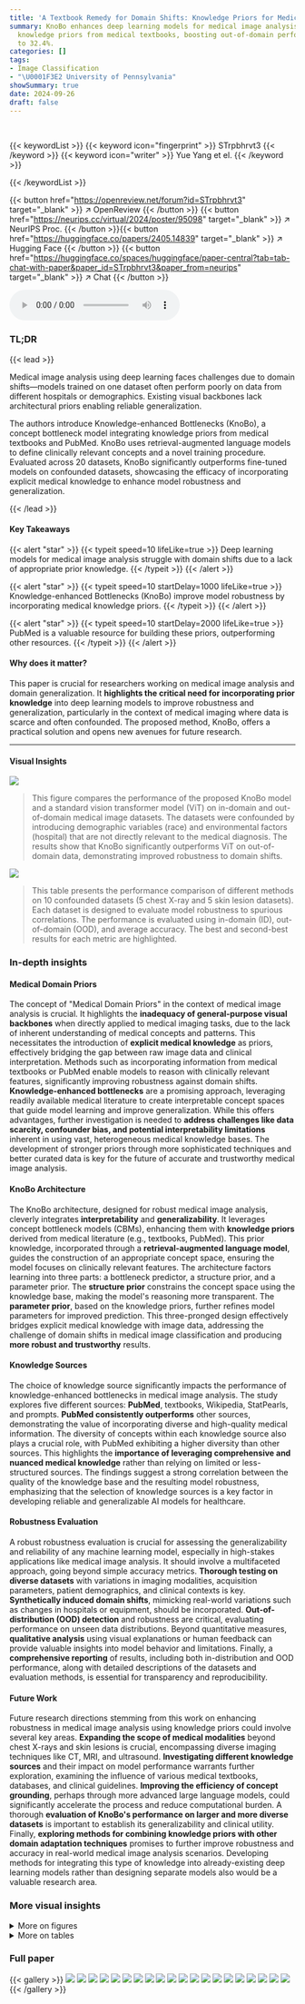 ```yaml
---
title: 'A Textbook Remedy for Domain Shifts: Knowledge Priors for Medical Image Analysis'
summary: KnoBo enhances deep learning models for medical image analysis by incorporating
  knowledge priors from medical textbooks, boosting out-of-domain performance by up
  to 32.4%.
categories: []
tags:
- Image Classification
- "\U0001F3E2 University of Pennsylvania"
showSummary: true
date: 2024-09-26
draft: false
---
```


<br>

{{< keywordList >}}
{{< keyword icon="fingerprint" >}} STrpbhrvt3 {{< /keyword >}}
{{< keyword icon="writer" >}} Yue Yang et el. {{< /keyword >}}
 
{{< /keywordList >}}

{{< button href="https://openreview.net/forum?id=STrpbhrvt3" target="_blank" >}}
↗ OpenReview
{{< /button >}}
{{< button href="https://neurips.cc/virtual/2024/poster/95098" target="_blank" >}}
↗ NeurIPS Proc.
{{< /button >}}{{< button href="https://huggingface.co/papers/2405.14839" target="_blank" >}}
↗ Hugging Face
{{< /button >}}
{{< button href="https://huggingface.co/spaces/huggingface/paper-central?tab=tab-chat-with-paper&paper_id=STrpbhrvt3&paper_from=neurips" target="_blank" >}}
↗ Chat
{{< /button >}}



<audio controls>
    <source src="https://ai-paper-reviewer.com/STrpbhrvt3/podcast.wav" type="audio/wav">
    Your browser does not support the audio element.
</audio>


### TL;DR


{{< lead >}}

Medical image analysis using deep learning faces challenges due to domain shifts—models trained on one dataset often perform poorly on data from different hospitals or demographics.  Existing visual backbones lack architectural priors enabling reliable generalization. 



The authors introduce Knowledge-enhanced Bottlenecks (KnoBo), a concept bottleneck model integrating knowledge priors from medical textbooks and PubMed. KnoBo uses retrieval-augmented language models to define clinically relevant concepts and a novel training procedure.  Evaluated across 20 datasets, KnoBo significantly outperforms fine-tuned models on confounded datasets, showcasing the efficacy of incorporating explicit medical knowledge to enhance model robustness and generalization.

{{< /lead >}}


#### Key Takeaways

{{< alert "star" >}}
{{< typeit speed=10 lifeLike=true >}} Deep learning models for medical image analysis struggle with domain shifts due to a lack of appropriate prior knowledge. {{< /typeit >}}
{{< /alert >}}

{{< alert "star" >}}
{{< typeit speed=10 startDelay=1000 lifeLike=true >}} Knowledge-enhanced Bottlenecks (KnoBo) improve model robustness by incorporating medical knowledge priors. {{< /typeit >}}
{{< /alert >}}

{{< alert "star" >}}
{{< typeit speed=10 startDelay=2000 lifeLike=true >}} PubMed is a valuable resource for building these priors, outperforming other resources. {{< /typeit >}}
{{< /alert >}}

#### Why does it matter?
This paper is crucial for researchers working on medical image analysis and domain generalization.  It **highlights the critical need for incorporating prior knowledge** into deep learning models to improve robustness and generalization, particularly in the context of medical imaging where data is scarce and often confounded.  The proposed method, KnoBo, offers a practical solution and opens new avenues for future research.

------
#### Visual Insights



![](https://ai-paper-reviewer.com/STrpbhrvt3/figures_1_1.jpg)

> This figure compares the performance of the proposed KnoBo model and a standard vision transformer model (ViT) on in-domain and out-of-domain medical image datasets.  The datasets were confounded by introducing demographic variables (race) and environmental factors (hospital) that are not directly relevant to the medical diagnosis.  The results show that KnoBo significantly outperforms ViT on out-of-domain data, demonstrating improved robustness to domain shifts.





![](https://ai-paper-reviewer.com/STrpbhrvt3/tables_4_1.jpg)

> This table presents the performance comparison of different methods on 10 confounded datasets (5 chest X-ray and 5 skin lesion datasets). Each dataset is designed to evaluate model robustness to spurious correlations. The performance is evaluated using in-domain (ID), out-of-domain (OOD), and average accuracy. The best and second-best results for each metric are highlighted.





### In-depth insights


#### Medical Domain Priors
The concept of "Medical Domain Priors" in the context of medical image analysis is crucial.  It highlights the **inadequacy of general-purpose visual backbones** when directly applied to medical imaging tasks, due to the lack of inherent understanding of medical concepts and patterns.  This necessitates the introduction of **explicit medical knowledge** as priors, effectively bridging the gap between raw image data and clinical interpretation.  Methods such as incorporating information from medical textbooks or PubMed enable models to reason with clinically relevant features, significantly improving robustness against domain shifts.  **Knowledge-enhanced bottlenecks** are a promising approach, leveraging readily available medical literature to create interpretable concept spaces that guide model learning and improve generalization.  While this offers advantages, further investigation is needed to **address challenges like data scarcity, confounder bias, and potential interpretability limitations** inherent in using vast, heterogeneous medical knowledge bases.  The development of stronger priors through more sophisticated techniques and better curated data is key for the future of accurate and trustworthy medical image analysis.

#### KnoBo Architecture
The KnoBo architecture, designed for robust medical image analysis, cleverly integrates **interpretability** and **generalizability**.  It leverages concept bottleneck models (CBMs), enhancing them with **knowledge priors** derived from medical literature (e.g., textbooks, PubMed). This prior knowledge, incorporated through a **retrieval-augmented language model**, guides the construction of an appropriate concept space, ensuring the model focuses on clinically relevant features.  The architecture factors learning into three parts: a bottleneck predictor, a structure prior, and a parameter prior.  The **structure prior** constrains the concept space using the knowledge base, making the model's reasoning more transparent.  The **parameter prior**, based on the knowledge priors, further refines model parameters for improved prediction.  This three-pronged design effectively bridges explicit medical knowledge with image data, addressing the challenge of domain shifts in medical image classification and producing **more robust and trustworthy** results.

#### Knowledge Sources
The choice of knowledge source significantly impacts the performance of knowledge-enhanced bottlenecks in medical image analysis.  The study explores five different sources: **PubMed**, textbooks, Wikipedia, StatPearls, and prompts.  **PubMed consistently outperforms** other sources, demonstrating the value of incorporating diverse and high-quality medical information. The diversity of concepts within each knowledge source also plays a crucial role, with PubMed exhibiting a higher diversity than other sources.  This highlights the **importance of leveraging comprehensive and nuanced medical knowledge** rather than relying on limited or less-structured sources. The findings suggest a strong correlation between the quality of the knowledge base and the resulting model robustness, emphasizing that the selection of knowledge sources is a key factor in developing reliable and generalizable AI models for healthcare.

#### Robustness Evaluation
A robust robustness evaluation is crucial for assessing the generalizability and reliability of any machine learning model, especially in high-stakes applications like medical image analysis.  It should involve a multifaceted approach, going beyond simple accuracy metrics. **Thorough testing on diverse datasets** with variations in imaging modalities, acquisition parameters, patient demographics, and clinical contexts is key.  **Synthetically induced domain shifts**, mimicking real-world variations such as changes in hospitals or equipment, should be incorporated.  **Out-of-distribution (OOD) detection** and robustness are critical, evaluating performance on unseen data distributions.  Beyond quantitative measures, **qualitative analysis** using visual explanations or human feedback can provide valuable insights into model behavior and limitations.  Finally, a **comprehensive reporting** of results, including both in-distribution and OOD performance, along with detailed descriptions of the datasets and evaluation methods, is essential for transparency and reproducibility.

#### Future Work
Future research directions stemming from this work on enhancing robustness in medical image analysis using knowledge priors could involve several key areas.  **Expanding the scope of medical modalities** beyond chest X-rays and skin lesions is crucial, encompassing diverse imaging techniques like CT, MRI, and ultrasound.  **Investigating different knowledge sources** and their impact on model performance warrants further exploration, examining the influence of various medical textbooks, databases, and clinical guidelines.  **Improving the efficiency of concept grounding**, perhaps through more advanced large language models, could significantly accelerate the process and reduce computational burden.  A thorough **evaluation of KnoBo's performance on larger and more diverse datasets** is important to establish its generalizability and clinical utility.  Finally, **exploring methods for combining knowledge priors with other domain adaptation techniques** promises to further improve robustness and accuracy in real-world medical image analysis scenarios.  Developing methods for integrating this type of knowledge into already-existing deep learning models rather than designing separate models also would be a valuable research area.


### More visual insights

<details>
<summary>More on figures
</summary>


![](https://ai-paper-reviewer.com/STrpbhrvt3/figures_1_2.jpg)

> This figure compares the performance of using different feature extraction methods (random pixel values, features from untrained CNN, ViT models) for image classification tasks across natural images and medical images (X-rays, skin lesions).  Linear probing was used to evaluate the quality of image representations generated by each method, by training a linear classifier on top of the features. The results indicate that while existing visual backbones are effective at extracting features from natural images, they are not as effective for medical images, where raw pixel values sometimes perform better.


![](https://ai-paper-reviewer.com/STrpbhrvt3/figures_3_1.jpg)

> This figure illustrates the architecture of the Knowledge-enhanced Bottlenecks (KnoBo) model.  It shows three main components working together:  1.  **Structure Prior:** Uses medical documents to create a concept bottleneck. This bottleneck helps the model focus on clinically relevant factors.  2.  **Bottleneck Predictor:** Maps the input medical image to the concept space created in the Structure Prior stage.  It produces a probability of each concept for the input image. 3. **Parameter Prior:** Constrains the model parameters with information from the medical literature or expert knowledge, making the model less sensitive to biases and spurious correlations in the training data. These components work together to produce a final classification result.


![](https://ai-paper-reviewer.com/STrpbhrvt3/figures_8_1.jpg)

> This ablation study analyzes the effect of varying the number of concepts or features used in the model on its performance across different evaluation metrics (in-domain, out-of-domain, average, and unconfounded).  It compares KnoBo (with and without a parameter prior) against a linear probe baseline.  The results show how the choice of bottleneck size impacts the model's robustness and accuracy.


![](https://ai-paper-reviewer.com/STrpbhrvt3/figures_19_1.jpg)

> This figure illustrates the architecture of Knowledge-enhanced Bottlenecks (KnoBo), a novel method for medical image classification.  KnoBo uses three main components to improve model performance and robustness to domain shifts.  The Structure Prior utilizes medical documents to construct a reliable bottleneck. The Bottleneck Predictor maps input images onto concepts defined by the prior, which are then used by a linear layer to predict the final label. Finally, the Parameter Prior leverages prior knowledge from medical experts to guide the training process of the linear layer.


![](https://ai-paper-reviewer.com/STrpbhrvt3/figures_21_1.jpg)

> This figure shows the results of an ablation study on the number of concepts or features used in the model for chest X-ray image classification.  The x-axis represents the number of concepts (for KnoBo) or features (for the Linear Probe baseline).  The y-axis shows the accuracy achieved on different types of datasets: in-domain (ID), out-of-domain (OOD), the average of both (Avg), and unconfounded test data. Separate lines and shaded areas represent the performance of KnoBo and the linear probe baseline, with and without the addition of a parameter prior.


![](https://ai-paper-reviewer.com/STrpbhrvt3/figures_22_1.jpg)

> This figure compares the performance of the proposed KnoBo model and a baseline model (fine-tuned vision transformers) on medical image datasets. The datasets are designed to have confounding factors such as race or hospital. The results show that KnoBo is more robust to these domain shifts, achieving better in-domain and out-of-domain performance than the baseline model. The figure shows the accuracy of each model on in-domain data, out-of-domain data and an average of both.


![](https://ai-paper-reviewer.com/STrpbhrvt3/figures_23_1.jpg)

> This figure compares the performance of the proposed KnoBo model and a standard vision transformer (ViT) model on medical image datasets that have been artificially confounded with various factors (race, hospital, etc.).  The ID (in-distribution) performance represents accuracy when the model is trained and tested on data from the same distribution. The OOD (out-of-distribution) performance shows how well the model generalizes to data with a different distribution due to the confounding factors. The Avg represents the average of ID and OOD, showing an overall robustness metric. The figure demonstrates KnoBo's improved robustness against domain shifts.


</details>




<details>
<summary>More on tables
</summary>


![](https://ai-paper-reviewer.com/STrpbhrvt3/tables_6_1.jpg)
> This table presents the performance of different methods on 10 confounded datasets (5 chest X-ray and 5 skin lesion datasets).  Each dataset introduces a specific confound (e.g., sex, age, hospital). The table shows the in-domain (ID), out-of-domain (OOD), and average accuracy for each method on each dataset.  The best and second-best results for each column are highlighted.

![](https://ai-paper-reviewer.com/STrpbhrvt3/tables_7_1.jpg)
> This table presents the performance of various methods on 10 confounded datasets for two medical image modalities: chest X-rays and skin lesions.  For each dataset, it shows the in-domain (ID) accuracy, the out-of-domain (OOD) accuracy, the average of ID and OOD accuracies (Avg), and the best performing method for each metric. The datasets are designed to test model robustness to various confounding factors such as sex, age, race, etc.  The results highlight the impact of domain shifts on model performance and demonstrates the relative robustness of certain methods compared to others.

![](https://ai-paper-reviewer.com/STrpbhrvt3/tables_7_2.jpg)
> This table compares the performance of concept bottlenecks built using different knowledge sources (PROMPT, TEXTBOOKS, WIKIPEDIA, STATPEARLS, PUBMED).  For each source, it shows the accuracy on confounded (average of in-domain and out-of-domain) and unconfounded datasets, as well as an overall accuracy which averages both.  A diversity metric is also provided, which measures the difference between concepts within each bottleneck.

![](https://ai-paper-reviewer.com/STrpbhrvt3/tables_8_1.jpg)
> This table summarizes the performance of various methods across all datasets, both confounded and unconfounded.  It shows in-domain (ID), out-of-domain (OOD), and average accuracy for the confounded datasets and reports the test accuracy for the unconfounded datasets.  The domain gap (∆) which represents the difference between ID and OOD accuracy indicates model robustness. Finally, it calculates an overall performance score that considers both types of datasets to assess the overall model effectiveness.

![](https://ai-paper-reviewer.com/STrpbhrvt3/tables_8_2.jpg)
> This table shows the performance of different methods on 10 confounded datasets (5 chest X-ray and 5 skin lesion datasets).  Each dataset introduces a specific confounding factor, creating a spurious correlation between the label and the confounding factor. The table reports the in-domain (ID), out-of-domain (OOD), and average accuracy for each method and dataset.  The best performing method for each column is highlighted in bold, and the second-best is underlined. This demonstrates the robustness of each method to domain shifts caused by the different confounding factors.

![](https://ai-paper-reviewer.com/STrpbhrvt3/tables_9_1.jpg)
> This table presents the performance of different models on 10 confounded datasets (5 chest X-ray and 5 skin lesion datasets). Each dataset has a specific confounding factor, and the model performance is evaluated using in-domain (ID), out-of-domain (OOD), and average accuracy metrics.  The best performing model for each metric in each dataset is highlighted in bold.

![](https://ai-paper-reviewer.com/STrpbhrvt3/tables_16_1.jpg)
> This table presents detailed information on the ten chest X-ray datasets used in the study.  For each dataset, it lists the confounding factor used to create spurious correlations (if any), the number of classes in the dataset, the names of those classes, and the number of images used for training, validation, and testing.  This allows a reader to understand the characteristics of the data used in the experiments and how the data was split for training, validation, and testing.

![](https://ai-paper-reviewer.com/STrpbhrvt3/tables_16_2.jpg)
> This table presents the performance of different models on 10 confounded datasets for chest X-rays and skin lesions.  It shows in-domain (ID), out-of-domain (OOD) accuracy, and the average of both (Avg). The best and second-best results for each dataset and metric are highlighted. The results demonstrate the impact of confounding factors on model performance.

![](https://ai-paper-reviewer.com/STrpbhrvt3/tables_17_1.jpg)
> This table shows the performance of various models on 10 confounded datasets (5 chest X-ray and 5 skin lesion datasets).  Each dataset has a specific confounding factor (e.g., sex, age, race, hospital) that is reversed between the training and testing sets to assess the models' robustness to domain shifts.  The table reports the in-domain accuracy (ID), out-of-domain accuracy (OOD), and the average of the two.  The best and second-best results for each metric are highlighted.

![](https://ai-paper-reviewer.com/STrpbhrvt3/tables_19_1.jpg)
> This table presents the performance of various methods on 10 confounded datasets for chest X-ray and skin lesion image classification.  The results show in-domain accuracy (ID), out-of-domain accuracy (OOD), the average of these two (Avg), and the difference between them (Δ). The best and second-best performances are highlighted in each column.

![](https://ai-paper-reviewer.com/STrpbhrvt3/tables_20_1.jpg)
> This table presents the performance of different models on 10 confounded datasets, 5 for chest X-ray and 5 for skin lesions.  The datasets are designed to evaluate the robustness of models to domain shifts by introducing spurious correlations between the class labels and various confounding factors (sex, age, position, race, and dataset). The table shows the in-domain (ID), out-of-domain (OOD), and average accuracy for each model and dataset.  The best performing model for each metric is highlighted in bold, with the second-best underlined.

![](https://ai-paper-reviewer.com/STrpbhrvt3/tables_21_1.jpg)
> This table presents the performance of different methods on 10 confounded datasets for two medical image modalities (chest X-ray and skin lesion).  The datasets are designed to evaluate model robustness to domain shifts by introducing spurious correlations. For each dataset and method, the in-domain (ID) accuracy, out-of-domain (OOD) accuracy, and their average are reported.  The best and second-best performing methods for each metric are highlighted.

![](https://ai-paper-reviewer.com/STrpbhrvt3/tables_21_2.jpg)
> This table compares the performance of concept bottlenecks generated using different knowledge sources (PROMPT, TEXTBOOKS, WIKIPEDIA, STATPEARLS, and PUBMED) on both confounded and unconfounded medical image datasets.  It shows the accuracy (ID, OOD, Avg) for each source and also calculates the diversity of the concepts within each bottleneck, indicating the variety of information captured by each source.  PubMed consistently achieves higher accuracy and demonstrates a higher diversity of concepts compared to the other sources.

![](https://ai-paper-reviewer.com/STrpbhrvt3/tables_22_1.jpg)
> This table shows the performance of different models on 10 confounded datasets (5 chest X-ray and 5 skin lesion datasets).  Each dataset has a different confounding factor (e.g., sex, age, race, hospital). The table displays the in-domain (ID) accuracy, the out-of-domain (OOD) accuracy, and the average of these two.  The best performing model for each metric is highlighted in bold, and the second-best is underlined.  This allows for comparison of model robustness to domain shifts.

![](https://ai-paper-reviewer.com/STrpbhrvt3/tables_23_1.jpg)
> This table presents the performance of various models on 10 confounded datasets (5 chest X-ray and 5 skin lesion datasets). Each dataset introduces a specific confound (e.g., sex, age, race, hospital).  The table shows the in-domain (ID), out-of-domain (OOD), and average accuracy for each model and dataset.  The best and second-best performing models for each metric are highlighted in bold and underlined respectively. This allows for a comparison of model robustness across different confounds and modalities.

</details>




### Full paper

{{< gallery >}}
<img src="https://ai-paper-reviewer.com/STrpbhrvt3/1.png" class="grid-w50 md:grid-w33 xl:grid-w25" />
<img src="https://ai-paper-reviewer.com/STrpbhrvt3/2.png" class="grid-w50 md:grid-w33 xl:grid-w25" />
<img src="https://ai-paper-reviewer.com/STrpbhrvt3/3.png" class="grid-w50 md:grid-w33 xl:grid-w25" />
<img src="https://ai-paper-reviewer.com/STrpbhrvt3/4.png" class="grid-w50 md:grid-w33 xl:grid-w25" />
<img src="https://ai-paper-reviewer.com/STrpbhrvt3/5.png" class="grid-w50 md:grid-w33 xl:grid-w25" />
<img src="https://ai-paper-reviewer.com/STrpbhrvt3/6.png" class="grid-w50 md:grid-w33 xl:grid-w25" />
<img src="https://ai-paper-reviewer.com/STrpbhrvt3/7.png" class="grid-w50 md:grid-w33 xl:grid-w25" />
<img src="https://ai-paper-reviewer.com/STrpbhrvt3/8.png" class="grid-w50 md:grid-w33 xl:grid-w25" />
<img src="https://ai-paper-reviewer.com/STrpbhrvt3/9.png" class="grid-w50 md:grid-w33 xl:grid-w25" />
<img src="https://ai-paper-reviewer.com/STrpbhrvt3/10.png" class="grid-w50 md:grid-w33 xl:grid-w25" />
<img src="https://ai-paper-reviewer.com/STrpbhrvt3/11.png" class="grid-w50 md:grid-w33 xl:grid-w25" />
<img src="https://ai-paper-reviewer.com/STrpbhrvt3/12.png" class="grid-w50 md:grid-w33 xl:grid-w25" />
<img src="https://ai-paper-reviewer.com/STrpbhrvt3/13.png" class="grid-w50 md:grid-w33 xl:grid-w25" />
<img src="https://ai-paper-reviewer.com/STrpbhrvt3/14.png" class="grid-w50 md:grid-w33 xl:grid-w25" />
<img src="https://ai-paper-reviewer.com/STrpbhrvt3/15.png" class="grid-w50 md:grid-w33 xl:grid-w25" />
<img src="https://ai-paper-reviewer.com/STrpbhrvt3/16.png" class="grid-w50 md:grid-w33 xl:grid-w25" />
<img src="https://ai-paper-reviewer.com/STrpbhrvt3/17.png" class="grid-w50 md:grid-w33 xl:grid-w25" />
<img src="https://ai-paper-reviewer.com/STrpbhrvt3/18.png" class="grid-w50 md:grid-w33 xl:grid-w25" />
<img src="https://ai-paper-reviewer.com/STrpbhrvt3/19.png" class="grid-w50 md:grid-w33 xl:grid-w25" />
<img src="https://ai-paper-reviewer.com/STrpbhrvt3/20.png" class="grid-w50 md:grid-w33 xl:grid-w25" />
{{< /gallery >}}